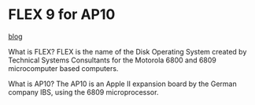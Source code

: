 # FLEX 9 for AP10
[blog](http://appleiigs.cocolog-nifty.com/blog/2021/11/post-412c5d.html)

What is FLEX?
FLEX is the name of the Disk Operating System created by Technical Systems Consultants for the Motorola 6800 and 6809 microcomputer based computers.

What is AP10?
The AP10 is an Apple II expansion board by the German company IBS, using the 6809 microprocessor.

